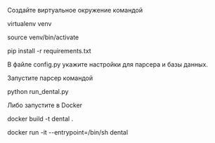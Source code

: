 Создайте виртуальное окружение командой

virtualenv venv

source venv/bin/activate

pip install -r requirements.txt

В файле config.py укажите настройки для парсера и базы данных.

Запустите парсер командой

python run_dental.py


Либо запустите в Docker

docker build -t dental .

docker run -it --entrypoint=/bin/sh dental
